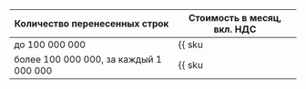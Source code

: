 | Количество перенесенных строк          | Стоимость в месяц, вкл. НДС |
|----------------------------------------|----------------------------|
| до 100 000 000                         | {{ sku|RUB|datatransfer.rows.v1|string }} |
| более 100 000 000, за каждый 1 000 000 | {{ sku|RUB|datatransfer.rows.v1|pricingRate.100|string }}|